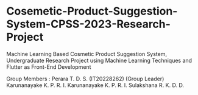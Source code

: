 # Cosemetic-Product-Suggestion-System-CPSS-2023-Research-Project
Machine Learning Based Cosmetic Product Suggestion System, Undergraduate Research Project using Machine Learning Techniques and Flutter as Front-End Development


Group Members :
Perara T. D. S. (IT20228262) (Group Leader)
Karunanayake K. P. R. I.
Karunanayake K. P. R. I.
Sulakshana R. K. D. D.

